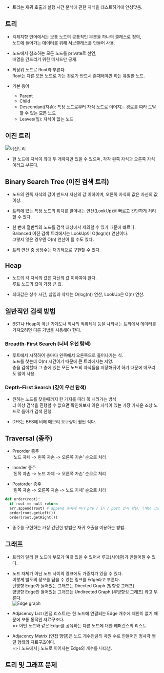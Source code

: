 - 트리는 재귀 호출과 실행 시간 분석에 관한 지식을 테스트하기에 안성맞춤.

## 트리

- 객체지향 언어에서는 보통 노드의 공통적인 부분을 하나의 클래스로 정의,  
  노드에 들어가는 데이터를 위해 서브클래스를 만들어 사용.

- 노드에서 참조하는 모든 노드를 private로 선언,  
  배열을 건드리기 위한 메서드만 공개.

- 최상위 노드르 Root라 부른다.  
  Root는 다른 모든 노드로 가는 경로가 반드시 존재해야만 하는 유일한 노드.

- 기본 용어
  - Parent
  - Child
  - Descendant(자손): 특정 노드로부터 자식 노드로 이어지는 경로를 따라 도달할 수 있는 모든 노드
  - Leaves(잎): 자식이 없는 노드

## 이진 트리

![이진트리](https://user-images.githubusercontent.com/72548112/139967770-314fcf2e-05bd-4657-adab-553528c669e3.png)

- 한 노드에 자식이 최대 두 개까지만 있을 수 있으며, 각각 왼쪽 자식과 오른쪽 자식이라고 부른다.

## Binary Search Tree (이진 검색 트리)

- 노드의 왼쪽 자식의 값이 반드시 자신의 값 이하이며, 오른쪽 자식의 값은 자신의 값 이상.

- 트리에 있는 특정 노드의 위치를 알아내는 연산(LookUp)을 빠르고 간단하게 처리할 수 있다.

- 한 번에 절반씩의 노드를 검색 대상에서 제외할 수 있기 때문에 빠르다.  
  Balanced 이진 검색 트리에서는 LookUp이 O(log(n)) 연산이다.  
  그렇지 않은 경우엔 O(n) 연산이 될 수도 있다.

- 트리 연산 중 상당수는 재귀적으로 구현할 수 있다.

## Heap

- 노드의 각 자식의 값은 자신의 값 이하여야 한다.  
  루트 노드의 값이 가장 큰 값.

- 최대값은 상수 시간, 삽입과 삭제는 O(log(n)) 연산, LookUp은 O(n) 연산.

## 일반적인 검색 방법

- BST나 Heap이 아닌 가계도나 회사의 직위체계 등을 나타내는 트리에서 데이터를 가져오려면 다른 기법을 사용해야 한다.

### Breadth-First Search (너비 우선 탐색)

- 루트에서 시작하여 층마다 왼쪽에서 오른쪽으로 훑어나가는 식.  
  노드를 찾는데 O(n) 시간이기 때문에 큰 트리에서는 지양.  
  층을 검색할때 그 층에 있는 모든 노드의 자식들을 저장해둬야 하기 때문에 메모리도 많이 사용.

### Depth-First Search (깊이 우선 탐색)

- 원하는 노드를 찾을때까지 한 가지를 따라 쭉 내려가는 방식  
  더 이상 검색을 진행할 수 없으면 확인해보지 않은 자식이 있는 가장 가까운 조상 노드로 돌아가 검색 진행.

- DFS는 BFS에 비해 메모리 요구량이 훨씬 적다.

## Traversal (종주)

- Preorder 종주  
  '노드 자체 -> 왼쪽 자손 -> 오른쪽 자손' 순으로 처리

- Inorder 종주  
  '왼쪽 자손 -> 노드 자체 -> 오른쪽 자손' 순으로 처리

- Postorder 종주  
  '왼쪽 자손 -> 오른쪽 자손 -> 노드 자체' 순으로 처리

```python
def order(root):
  if root == null return
  arr.append(root) # append 순서에 따라 pre / in / post 인지 판단. (해당 코드는 pre)
  order(root.getLeft())
  order(root.getRight())

```

- 종주를 구현하는 가장 간단한 방법은 재귀 호출을 이용하는 방법.

## 그래프

- 트리와 달리 한 노드에 부모가 여럿 있을 수 있어서 루프(사이클)가 만들어질 수 있다.

- 노드 자체가 아닌 노드 사이의 링크에도 가중치가 있을 수 있다.  
  이렇게 별도의 정보를 담을 수 있는 링크를 Edge라고 부른다.  
  단방향 Edge가 들어있는 그래프는 Directed Graph (방향성 그래프)  
  양방향 Edge만 들어있는 그래프는 Undirected Graph (무방향성 그래프) 라고 부른다.  
  ![Edge graph](https://user-images.githubusercontent.com/72548112/139976436-cf85998b-2081-4638-9ce9-fa12a5b167cc.png)

- Adjacency List (인접 리스트)는 한 노드에 연결되는 Edge 개수에 제한이 없기 때문에 보통 동적인 자료구조다.  
  => 어떤 노드와 같은 Edge를 공유하는 다른 노드에 대한 레퍼런스의 리스트

- Adjacency Matrix (인접 행렬)은 노드 개수만큼의 차원 수로 만들어진 정사각 행렬 형태의 자료구조이다.  
  => i 노드에서 j 노드로 이어지는 Edge의 개수를 나타냄.

## 트리 및 그래프 문제
